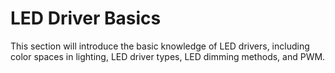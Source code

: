 # LED Driver Basics

This section will introduce the basic knowledge of LED drivers, including color spaces in lighting, LED driver types, LED dimming methods, and PWM.
